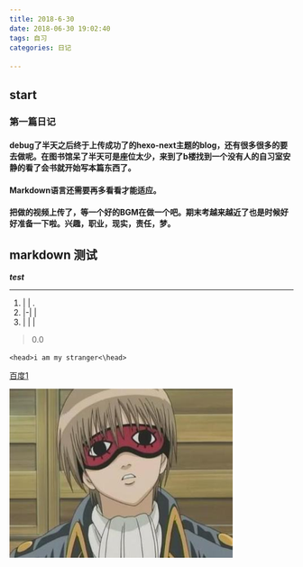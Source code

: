 ```yaml
---
title: 2018-6-30
date: 2018-06-30 19:02:40
tags: 自习
categories: 日记

---
```


## start

### 第一篇日记

#### debug了半天之后终于上传成功了的hexo-next主题的blog，还有很多很多的要去做呢。在图书馆呆了半天可是座位太少，来到了b楼找到一个没有人的自习室安静的看了会书就开始写本篇东西了。

#### Markdown语言还需要再多看看才能适应。

#### 把做的视频上传了，等一个好的BGM在做一个吧。期末考越来越近了也是时候好好准备一下啦。兴趣，职业，现实，责任，梦。

## markdown 测试

***test***

----

1. | |   .
2. |-|   |
3. | |   |

>0.0

`<head>i am my stranger<\head>`

[百度1]("http://www.baidu.com/","百度一下")

![picture](https://raw.githubusercontent.com/PENGFEI-CN/githubPENGFEI-CN.github.io/master/images/01.jpg '百度')
